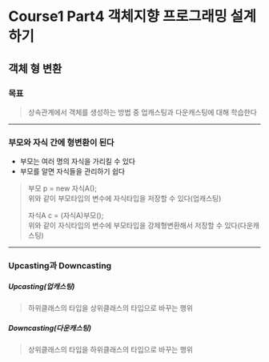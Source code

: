 # Course1 Part4 객체지향 프로그래밍 설계하기   

## 객체 형 변환

### 목표
> 상속관계에서 객체를 생성하는 방법 중 업캐스팅과 다운캐스팅에 대해 학습한다
---

### 부모와 자식 간에 형변환이 된다
- 부모는 여러 명의 자식을 가리킬 수 있다
- 부모를 알면 자식들을 관리하기 쉽다
> 부모 p = new 자식A();   
> 위와 같이 부모타입의 변수에 자식타입을 저장할 수 있다(업캐스팅)   
>
> 
> 자식A c = (자식A)부모();   
> 위와 같이 자식타입의 변수에 부모타입을 강제형변환해서 저장할 수 있다(다운캐스팅)

---

### Upcasting과 Downcasting
##### Upcasting(업캐스팅)
> 하위클래스의 타입을 상위클래스의 타입으로 바꾸는 행위

##### Downcasting(다운캐스팅)
> 상위클래스의 타입을 하위클래스의 타입으로 바꾸는 행위
